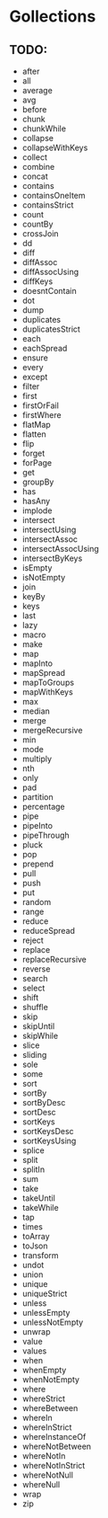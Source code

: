 # Gollections

## TODO:

- after
- all
- average
- avg
- before
- chunk
- chunkWhile
- collapse
- collapseWithKeys
- collect
- combine
- concat
- contains
- containsOneItem
- containsStrict
- count
- countBy
- crossJoin
- dd
- diff
- diffAssoc
- diffAssocUsing
- diffKeys
- doesntContain
- dot
- dump
- duplicates
- duplicatesStrict
- each
- eachSpread
- ensure
- every
- except
- filter
- first
- firstOrFail
- firstWhere
- flatMap
- flatten
- flip
- forget
- forPage
- get
- groupBy
- has
- hasAny
- implode
- intersect
- intersectUsing
- intersectAssoc
- intersectAssocUsing
- intersectByKeys
- isEmpty
- isNotEmpty
- join
- keyBy
- keys
- last
- lazy
- macro
- make
- map
- mapInto
- mapSpread
- mapToGroups
- mapWithKeys
- max
- median
- merge
- mergeRecursive
- min
- mode
- multiply
- nth
- only
- pad
- partition
- percentage
- pipe
- pipeInto
- pipeThrough
- pluck
- pop
- prepend
- pull
- push
- put
- random
- range
- reduce
- reduceSpread
- reject
- replace
- replaceRecursive
- reverse
- search
- select
- shift
- shuffle
- skip
- skipUntil
- skipWhile
- slice
- sliding
- sole
- some
- sort
- sortBy
- sortByDesc
- sortDesc
- sortKeys
- sortKeysDesc
- sortKeysUsing
- splice
- split
- splitIn
- sum
- take
- takeUntil
- takeWhile
- tap
- times
- toArray
- toJson
- transform
- undot
- union
- unique
- uniqueStrict
- unless
- unlessEmpty
- unlessNotEmpty
- unwrap
- value
- values
- when
- whenEmpty
- whenNotEmpty
- where
- whereStrict
- whereBetween
- whereIn
- whereInStrict
- whereInstanceOf
- whereNotBetween
- whereNotIn
- whereNotInStrict
- whereNotNull
- whereNull
- wrap
- zip
